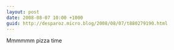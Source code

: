 ```yaml
---
layout: post
date: 2008-08-07 10:00 +1000
guid: http://desparoz.micro.blog/2008/08/07/t880279190.html
---
```

Mmmmmm pizza time

